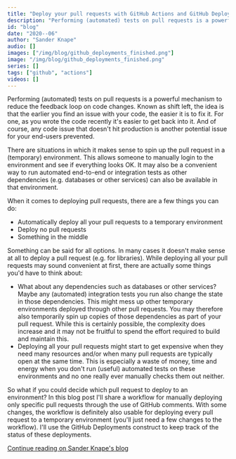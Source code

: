 ```yaml
---
title: "Deploy your pull requests with GitHub Actions and GitHub Deployments"
description: "Performing (automated) tests on pull requests is a powerful mechanism to reduce the feedback loop on code changes. Known as shift left, the idea is that the earlier you find an issue with your code, the easier it is to fix it. For one, as you wrote the code recently it's easier to get back into it. And of course, any code issue that doesn't hit production is another potential issue for your end-users prevented." 
id: "blog"
date: "2020--06"
author: "Sander Knape"
audio: []
images: ["/img/blog/github_deployments_finished.png"]
image: "/img/blog/github_deployments_finished.png"
series: []
tags: ["github", "actions"]
videos: []
---
```


Performing (automated) tests on pull requests is a powerful mechanism to reduce the feedback loop on code changes. Known as shift left, the idea is that the earlier you find an issue with your code, the easier it is to fix it. For one, as you wrote the code recently it's easier to get back into it. And of course, any code issue that doesn't hit production is another potential issue for your end-users prevented.

There are situations in which it makes sense to spin up the pull request in a (temporary) environment. This allows someone to manually login to the environment and see if everything looks OK. It may also be a convenient way to run automated end-to-end or integration tests as other dependencies (e.g. databases or other services) can also be available in that environment.

When it comes to deploying pull requests, there are a few things you can do:

 * Automatically deploy all your pull requests to a temporary environment
 * Deploy no pull requests
 * Something in the middle
 
 Something can be said for all options. In many cases it doesn't make sense at all to deploy a pull request (e.g. for libraries). While deploying all your pull requests may sound convenient at first, there are actually some things you'd have to think about:

 * What about any dependencies such as databases or other services? Maybe any (automated) integration tests you run also change the state in those dependencies. This might mess up other temporary environments deployed through other pull requests. You may therefore also temporarily spin up copies of those dependencies as part of your pull request. While this is certainly possible, the complexity does increase and it may not be fruitful to spend the effort required to build and maintain this.
 * Deploying all your pull requests might start to get expensive when they need many resources and/or when many pull requests are typically open at the same time. This is especially a waste of money, time and energy when you don't run (useful) automated tests on these environments and no one really ever manually checks them out neither.

So what if you could decide which pull request to deploy to an environment? In this blog post I'll share a workflow for manually deploying only specific pull requests through the use of GitHub comments. With some changes, the workflow is definitely also usable for deploying every pull request to a temporary environment (you'll just need a few changes to the workflow). I'll use the GitHub Deployments construct to keep track of the status of these deployments.




[Continue reading on Sander Knape's blog](https://sanderknape.com/2020/05/deploy-pull-requests-github-actions-deployments/)
